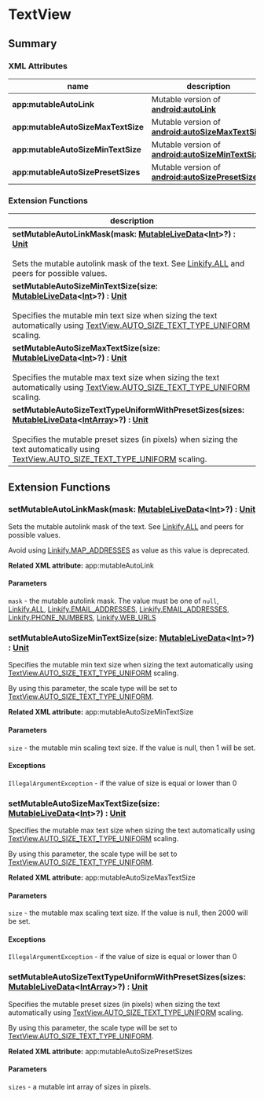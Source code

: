 # TextView

## Summary

### XML Attributes

| name | description | expected type |
|---|---|---|
| **app:mutableAutoLink** | Mutable version of [**android:autoLink**](https://developer.android.com/reference/android/widget/TextView.html#attr_android:autoLink) | `MutableLiveData<Int>` |
| **app:mutableAutoSizeMaxTextSize** | Mutable version of [**android:autoSizeMaxTextSize**](https://developer.android.com/reference/android/widget/TextView.html#attr_android:autoSizeMaxTextSize) | `MutableLiveData<Int>` |
| **app:mutableAutoSizeMinTextSize** | Mutable version of [**android:autoSizeMinTextSize**](https://developer.android.com/reference/android/widget/TextView.html#attr_android:autoSizeMinTextSize) | `MutableLiveData<Int>` |
| **app:mutableAutoSizePresetSizes** | Mutable version of [**android:autoSizePresetSizes**](https://developer.android.com/reference/android/widget/TextView.html#attr_android:autoSizePresetSizes) | `MutableLiveData<Int>` |

### Extension Functions

| description |
|---|
| **setMutableAutoLinkMask(mask: [MutableLiveData](https://developer.android.com/reference/android/arch/lifecycle/MutableLiveData)&lt;[Int](https://kotlinlang.org/api/latest/jvm/stdlib/kotlin/-int/index.html)&gt;?) : [Unit](https://kotlinlang.org/api/latest/jvm/stdlib/kotlin/-unit/index.html)**<br><br>Sets the mutable autolink mask of the text. See [Linkify.ALL](https://developer.android.com/reference/android/text/util/Linkify.html#ALL) and peers for possible values. |
| **setMutableAutoSizeMinTextSize(size: [MutableLiveData](https://developer.android.com/reference/android/arch/lifecycle/MutableLiveData)&lt;[Int](https://kotlinlang.org/api/latest/jvm/stdlib/kotlin/-int/index.html)&gt;?) : [Unit](https://kotlinlang.org/api/latest/jvm/stdlib/kotlin/-unit/index.html)**<br><br>Specifies the mutable min text size when sizing the text automatically using [TextView.AUTO_SIZE_TEXT_TYPE_UNIFORM](https://developer.android.com/reference/android/widget/TextView.html#AUTO_SIZE_TEXT_TYPE_UNIFORM) scaling. |
| **setMutableAutoSizeMaxTextSize(size: [MutableLiveData](https://developer.android.com/reference/android/arch/lifecycle/MutableLiveData)&lt;[Int](https://kotlinlang.org/api/latest/jvm/stdlib/kotlin/-int/index.html)&gt;?) : [Unit](https://kotlinlang.org/api/latest/jvm/stdlib/kotlin/-unit/index.html)**<br><br>Specifies the mutable max text size when sizing the text automatically using [TextView.AUTO_SIZE_TEXT_TYPE_UNIFORM](https://developer.android.com/reference/android/widget/TextView.html#AUTO_SIZE_TEXT_TYPE_UNIFORM) scaling. |
| **setMutableAutoSizeTextTypeUniformWithPresetSizes(sizes: [MutableLiveData](https://developer.android.com/reference/android/arch/lifecycle/MutableLiveData)&lt;[IntArray](https://kotlinlang.org/api/latest/jvm/stdlib/kotlin/-int-array/index.html)&gt;?) : [Unit](https://kotlinlang.org/api/latest/jvm/stdlib/kotlin/-unit/index.html)**<br><br>Specifies the mutable preset sizes (in pixels) when sizing the text automatically using [TextView.AUTO_SIZE_TEXT_TYPE_UNIFORM](https://developer.android.com/reference/android/widget/TextView.html#AUTO_SIZE_TEXT_TYPE_UNIFORM) scaling. |

## Extension Functions

### setMutableAutoLinkMask(mask: [MutableLiveData](https://developer.android.com/reference/android/arch/lifecycle/MutableLiveData)&lt;[Int](https://kotlinlang.org/api/latest/jvm/stdlib/kotlin/-int/index.html)&gt;?) : [Unit](https://kotlinlang.org/api/latest/jvm/stdlib/kotlin/-unit/index.html)

Sets the mutable autolink mask of the text. See [Linkify.ALL](https://developer.android.com/reference/android/text/util/Linkify.html#ALL) and peers for possible
values.

Avoid using [Linkify.MAP_ADDRESSES](https://developer.android.com/reference/android/text/util/Linkify.html#MAP_ADDRESSES) as value as this value is deprecated.

**Related XML attribute:** app:mutableAutoLink

#### Parameters

`mask` - the mutable autolink mask. The value must be one of `null`, [Linkify.ALL](https://developer.android.com/reference/android/text/util/Linkify.html#ALL),
[Linkify.EMAIL_ADDRESSES](https://developer.android.com/reference/android/text/util/Linkify.html#EMAIL_ADDRESSES), [Linkify.EMAIL_ADDRESSES](https://developer.android.com/reference/android/text/util/Linkify.html#EMAIL_ADDRESSES), [Linkify.PHONE_NUMBERS](https://developer.android.com/reference/android/text/util/Linkify.html#PHONE_NUMBERS), [Linkify.WEB_URLS](https://developer.android.com/reference/android/text/util/Linkify.html#WEB_URLS)

### setMutableAutoSizeMinTextSize(size: [MutableLiveData](https://developer.android.com/reference/android/arch/lifecycle/MutableLiveData)&lt;[Int](https://kotlinlang.org/api/latest/jvm/stdlib/kotlin/-int/index.html)&gt;?) : [Unit](https://kotlinlang.org/api/latest/jvm/stdlib/kotlin/-unit/index.html)

Specifies the mutable min text size when sizing the text automatically using
[TextView.AUTO_SIZE_TEXT_TYPE_UNIFORM](https://developer.android.com/reference/android/widget/TextView.html#AUTO_SIZE_TEXT_TYPE_UNIFORM) scaling.

By using this parameter, the scale type will be set to [TextView.AUTO_SIZE_TEXT_TYPE_UNIFORM](https://developer.android.com/reference/android/widget/TextView.html#AUTO_SIZE_TEXT_TYPE_UNIFORM).

**Related XML attribute:** app:mutableAutoSizeMinTextSize

#### Parameters

`size` - the mutable min scaling text size. If the value is null, then 1 will be set.

#### Exceptions

`IllegalArgumentException` - if the value of size is equal or lower than 0

### setMutableAutoSizeMaxTextSize(size: [MutableLiveData](https://developer.android.com/reference/android/arch/lifecycle/MutableLiveData)&lt;[Int](https://kotlinlang.org/api/latest/jvm/stdlib/kotlin/-int/index.html)&gt;?) : [Unit](https://kotlinlang.org/api/latest/jvm/stdlib/kotlin/-unit/index.html)

Specifies the mutable max text size when sizing the text automatically using
[TextView.AUTO_SIZE_TEXT_TYPE_UNIFORM](https://developer.android.com/reference/android/widget/TextView.html#AUTO_SIZE_TEXT_TYPE_UNIFORM) scaling.

By using this parameter, the scale type will be set to [TextView.AUTO_SIZE_TEXT_TYPE_UNIFORM](https://developer.android.com/reference/android/widget/TextView.html#AUTO_SIZE_TEXT_TYPE_UNIFORM).

**Related XML attribute:** app:mutableAutoSizeMaxTextSize

#### Parameters

`size` - the mutable max scaling text size. If the value is null, then 2000 will be set.

#### Exceptions

`IllegalArgumentException` - if the value of size is equal or lower than 0

### setMutableAutoSizeTextTypeUniformWithPresetSizes(sizes: [MutableLiveData](https://developer.android.com/reference/android/arch/lifecycle/MutableLiveData)&lt;[IntArray](https://kotlinlang.org/api/latest/jvm/stdlib/kotlin/-int-array/index.html)&gt;?) : [Unit](https://kotlinlang.org/api/latest/jvm/stdlib/kotlin/-unit/index.html)

Specifies the mutable preset sizes (in pixels) when sizing the text automatically using
[TextView.AUTO_SIZE_TEXT_TYPE_UNIFORM](https://developer.android.com/reference/android/widget/TextView.html#AUTO_SIZE_TEXT_TYPE_UNIFORM) scaling.

By using this parameter, the scale type will be set to [TextView.AUTO_SIZE_TEXT_TYPE_UNIFORM](https://developer.android.com/reference/android/widget/TextView.html#AUTO_SIZE_TEXT_TYPE_UNIFORM).

**Related XML attribute:** app:mutableAutoSizePresetSizes

#### Parameters

`sizes` - a mutable int array of sizes in pixels.
